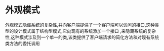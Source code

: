 # 外观模式



外观模式隐藏系统的复杂性,并向客户端提供了一个客户端可以访问的接口,这种类型的设计模式属于结构型模式,它向现有的系统添加一个接口
,来隐藏系统的复杂性,这种模式涉及到一个单一的类,该类提供了客户端请求的简化方法和对现有系统类方法的委托调用